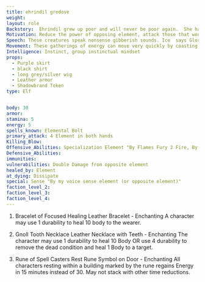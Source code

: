 ```yaml
---
title: ehrindil gredove
weight:
layout: role
Backstory:  Ehrindil grew up poor and will never be poor again.  She had a powerful affinity for magic approached by the shadowfell  fascinated by gnolls
Motivation: Reduce the power of opposing element, attack those that would harm the element or empower the opposing element.
Speech: These creatures speak nonsense gibberish sounds. Ice  says Glorp. Stone says Krumble. Lightning says Kerchaw. Fire says Crackle.
Movement: These gatherings of energy can move very quickly by coasting or rolling along the ground.
Intelligence: Instinct, group instinctual mindset
props:
  - Purple skirt
  - black shirt
  - long grey/silver wig
  - Leather armor
  - Shadowbrand Token
type: Elf


body: 30
armor: 
stamina: 5 
energy: 5
spells_known: Elemental Bolt 
primary_attack: 4 Element in both hands
Killing_Blow:
Offensive_Abilities: Specialization Element "By Flames Fury 2 Fire, By Arctic Wind 2 Ice, By Crushing Earth 2 Stone, By Thunders Crash 2 Lightning, By Natures Light 2 Healing, By Creeping Darkness 2 Harming"  
Defensive_Abilities: 
immunities: 
vulnerabilities: Double Damage from opposite element
healed_by: Element
at_dying: Dissipate
special: Sense "By my voice sense element (or opposite element)"
faction_level_2:
faction_level_3: 
faction_level_4:
---
```


1) Bracelet of Focused Healing
Leather Bracelet - Enchanting
A character may use 1 durability to heal 10 body to the wearer.

2) Gnoll Tooth Necklace
Leather Necklace with Teeth - Enchanting
The character may use 1 durability to heal 10 Body OR use 4 durability to remove the dead condition and heal 1 Body to a target.

3) Rune of Spell Casters Rest
Rune Symbol on Door - Enchanting
All characters resting within a building marked by the rune regains Energy in 15 minutes instead of 30. May not stack with other time reductions.


